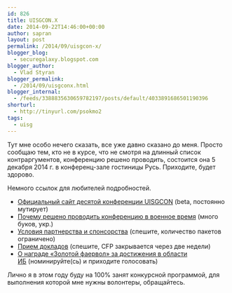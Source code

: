 ```yaml
---
id: 826
title: UISGCON.X
date: 2014-09-22T14:46:00+00:00
author: sapran
layout: post
permalink: /2014/09/uisgcon-x/
blogger_blog:
  - securegalaxy.blogspot.com
blogger_author:
  - Vlad Styran
blogger_permalink:
  - /2014/09/uisgconx.html
blogger_internal:
  - /feeds/3388835630659782197/posts/default/4033891686501190396
shorturl:
  - http://tinyurl.com/psokmo2
tags:
  - uisg
---
```

Тут мне особо нечего сказать, все уже давно сказано до меня. Просто сообщаю тем, кто не в курсе, что не смотря на длинный список контраргументов, конференцию решено проводить, состоится она 5 декабря 2014 г. в конференц-зале гостиницы Русь. Приходите, будет здорово.

Немного ссылок для любителей подробностей. 

  * <a href="http://10.uisgcon.org/" target="_blank">Официальный сайт десятой конференции UISGCON</a>&nbsp;(beta, постоянно мутирует)
  * <a href="http://10.uisgcon.org/ua/%D1%86%D0%B5-%D0%B1%D1%83%D0%B2-%D0%BD%D0%B5%D0%BF%D1%80%D0%BE%D1%81%D1%82%D0%B8%D0%B9-%D0%B2%D0%B8%D0%B1%D1%96%D1%80-%D1%87%D0%B8-%D0%BF%D1%80%D0%BE%D0%B2%D0%BE%D0%B4%D0%B8%D1%82%D0%B8-%D0%BA%D0%BE%D0%BD%D1%84%D0%B5%D1%80%D0%B5%D0%BD%D1%86%D1%96%D1%8E-uisgcon-10-%D1%83-2014%D1%80%D0%BE%D1%86%D1%96?language=uk" target="_blank">Почему решено проводить конференцию в военное время</a>&nbsp;(много буков, укр.)
  * <a href="http://10.uisgcon.org/ua/%D1%83%D0%BC%D0%BE%D0%B2%D0%B8-%D0%B4%D0%BB%D1%8F-%D0%BF%D0%B0%D1%80%D1%82%D0%BD%D0%B5%D1%80%D1%96%D0%B2" target="_blank">Условия партнерства и спонсорства</a>&nbsp;(спешите, количество пакетов ограничено)
  * <a href="http://10.uisgcon.org/%D1%84%D0%BE%D1%80%D0%BC%D0%B0-%D0%BF%D1%80%D0%B8%D0%B9%D0%BE%D0%BC%D1%83-%D0%B4%D0%BE%D0%BF%D0%BE%D0%B2%D1%96%D0%B4%D0%B5%D0%B9" target="_blank">Прием докладов</a>&nbsp;(спешите, CFP закрывается через две недели)
  * <a href="http://10.uisgcon.org/goldenfirewallaward" target="_blank">О награде &#171;Золотой фаервол&#187; за достижения в области ИБ</a>&nbsp;(номинируйте(сь) и приходите голосовать)

Лично я в этом году буду на 100% занят конкурсной программой, для выполнения которой мне нужны волонтеры, обращайтесь.



<div class="addtoany_share_save_container addtoany_content_bottom">
  <div class="a2a_kit a2a_kit_size_32 addtoany_list a2a_target" id="wpa2a_311">
    <a class="a2a_button_facebook" href="http://www.addtoany.com/add_to/facebook?linkurl=https%3A%2F%2Fblog.styran.com%2F2014%2F09%2Fuisgcon-x%2F&linkname=UISGCON.X" title="Facebook" rel="nofollow" target="_blank"></a><a class="a2a_button_twitter" href="http://www.addtoany.com/add_to/twitter?linkurl=https%3A%2F%2Fblog.styran.com%2F2014%2F09%2Fuisgcon-x%2F&linkname=UISGCON.X" title="Twitter" rel="nofollow" target="_blank"></a><a class="a2a_button_google_plus" href="http://www.addtoany.com/add_to/google_plus?linkurl=https%3A%2F%2Fblog.styran.com%2F2014%2F09%2Fuisgcon-x%2F&linkname=UISGCON.X" title="Google+" rel="nofollow" target="_blank"></a><a class="a2a_button_linkedin" href="http://www.addtoany.com/add_to/linkedin?linkurl=https%3A%2F%2Fblog.styran.com%2F2014%2F09%2Fuisgcon-x%2F&linkname=UISGCON.X" title="LinkedIn" rel="nofollow" target="_blank"></a><a class="a2a_dd addtoany_share_save" href="https://www.addtoany.com/share"></a>
  </div>
</div>